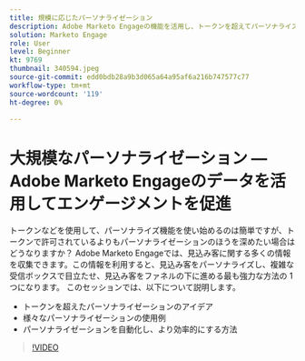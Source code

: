 ```yaml
---
title: 規模に応じたパーソナライゼーション
description: Adobe Marketo Engageの機能を活用し、トークンを超えてパーソナライズします。
solution: Marketo Engage
role: User
level: Beginner
kt: 9769
thumbnail: 340594.jpeg
source-git-commit: edd0bdb28a9b3d065a64a95af6a216b747577c77
workflow-type: tm+mt
source-wordcount: '119'
ht-degree: 0%

---
```


# 大規模なパーソナライゼーション — Adobe Marketo Engageのデータを活用してエンゲージメントを促進

トークンなどを使用して、パーソナライズ機能を使い始めるのは簡単ですが、トークンで許可されているよりもパーソナライゼーションのほうを深めたい場合はどうなりますか？ Adobe Marketo Engageでは、見込み客に関する多くの情報を収集できます。この情報を利用すると、見込み客をパーソナライズし、複雑な受信ボックスで目立たせ、見込み客をファネルの下に進める最も強力な方法の 1 つになります。 このセッションでは、以下について説明します。

* トークンを超えたパーソナライゼーションのアイデア
* 様々なパーソナライゼーションの使用例
* パーソナライゼーションを自動化し、より効率的にする方法

>[!VIDEO](https://video.tv.adobe.com/v/340594/?quality=12&learn=on)

